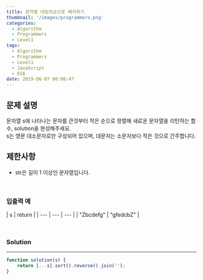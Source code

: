 ```yaml
---
title: 문자열 내림차순으로 배치하기
thumbnail: '/images/programmers.png'
categories:
  - Algorithm
  - Programmers
  - Level1
tags:
  - Algorithm
  - Programmers
  - Level1
  - JavaScript
  - ES6
date: 2019-06-07 00:08:47
---
```


## 문제 설명
문자열 s에 나타나는 문자를 큰것부터 작은 순으로 정렬해 새로운 문자열을 리턴하는 함수, solution을 완성해주세요.<br/>
s는 영문 대소문자로만 구성되어 있으며, 대문자는 소문자보다 작은 것으로 간주합니다.

<!-- more -->

## 제한사항
- str은 길이 1 이상인 문자열입니다.

<br/>


### 입출력 예
| s | return |
| --- | --- | --- |
| "Zbcdefg" | "gfedcbZ" |

<br/>


### Solution

---

```javascript
function solution(s) {
    return [...s].sort().reverse().join('');
}
```